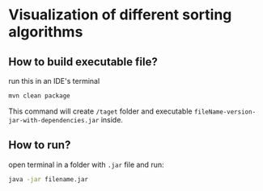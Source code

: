 # Visualization of different sorting algorithms

## How to build executable file?

run this in an IDE's terminal 

``` bash
mvn clean package
```

This command will create `/taget` folder and executable `fileName-version-jar-with-dependencies.jar` inside.

## How to run?

open terminal in a folder with `.jar` file and run:

``` bash
java -jar filename.jar
```
